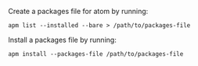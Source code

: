 Create a packages file for atom by running:
```
apm list --installed --bare > /path/to/packages-file
```

Install a packages file by running:
```
apm install --packages-file /path/to/packages-file
```
